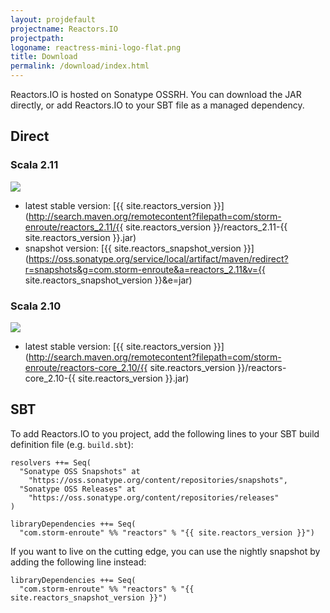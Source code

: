 ```yaml
---
layout: projdefault
projectname: Reactors.IO
projectpath: 
logoname: reactress-mini-logo-flat.png
title: Download
permalink: /download/index.html
---
```





Reactors.IO is hosted on Sonatype OSSRH.
You can download the JAR directly,
or add Reactors.IO to your SBT file as a managed dependency.


## Direct

### Scala 2.11

<a href='http://search.maven.org/remotecontent?filepath=com/storm-enroute/reactors_2.11/{{ site.reactors_version }}/reactors_2.11-{{ site.reactors_version }}.jar'>
  <img class="buildstatus" src='https://img.shields.io/maven-central/v/com.storm-enroute/reactors_2.11.svg' onerror='this.style.display="none"' />
</a>

- latest stable version: [{{ site.reactors_version }}](http://search.maven.org/remotecontent?filepath=com/storm-enroute/reactors_2.11/{{ site.reactors_version }}/reactors_2.11-{{ site.reactors_version }}.jar)
- snapshot version: [{{ site.reactors_snapshot_version }}](https://oss.sonatype.org/service/local/artifact/maven/redirect?r=snapshots&g=com.storm-enroute&a=reactors_2.11&v={{ site.reactors_snapshot_version }}&e=jar)


### Scala 2.10

<a href='http://search.maven.org/remotecontent?filepath=com/storm-enroute/reactors-core_2.10/{{ site.reactors_version }}/reactors-core_2.10-{{ site.reactors_version }}.jar'>
  <img class="buildstatus" src='https://img.shields.io/maven-central/v/com.storm-enroute/reactors-core_2.10.svg' onerror='this.style.display="none"' />
</a>

- latest stable version: [{{ site.reactors_version }}](http://search.maven.org/remotecontent?filepath=com/storm-enroute/reactors-core_2.10/{{ site.reactors_version }}/reactors-core_2.10-{{ site.reactors_version }}.jar)


## SBT

To add Reactors.IO to you project,
add the following lines to your SBT build definition file (e.g. `build.sbt`):

    resolvers ++= Seq(
      "Sonatype OSS Snapshots" at
        "https://oss.sonatype.org/content/repositories/snapshots",
      "Sonatype OSS Releases" at
        "https://oss.sonatype.org/content/repositories/releases"
    )

    libraryDependencies ++= Seq(
      "com.storm-enroute" %% "reactors" % "{{ site.reactors_version }}")

If you want to live on the cutting edge,
you can use the nightly snapshot by adding the following line instead:

    libraryDependencies ++= Seq(
      "com.storm-enroute" %% "reactors" % "{{ site.reactors_snapshot_version }}")

